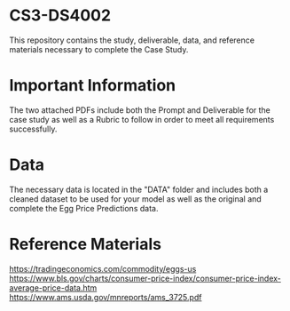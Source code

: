 # CS3-DS4002
This repository contains the study, deliverable, data, and reference materials necessary to complete the Case Study.

# Important Information
The two attached PDFs include both the Prompt and Deliverable for the case study as well as a Rubric to follow in order to meet all requirements successfully.

# Data
The necessary data is located in the "DATA" folder and includes both a cleaned dataset to be used for your model as well as the original and complete the Egg Price Predictions data.

# Reference Materials
https://tradingeconomics.com/commodity/eggs-us
https://www.bls.gov/charts/consumer-price-index/consumer-price-index-average-price-data.htm
https://www.ams.usda.gov/mnreports/ams_3725.pdf
